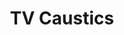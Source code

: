 ---
layout: media
title: "TV Caustics"
categories: visual
excerpt: 
ads: false
share: true
show_url: true
video:
  id: 143680175
---